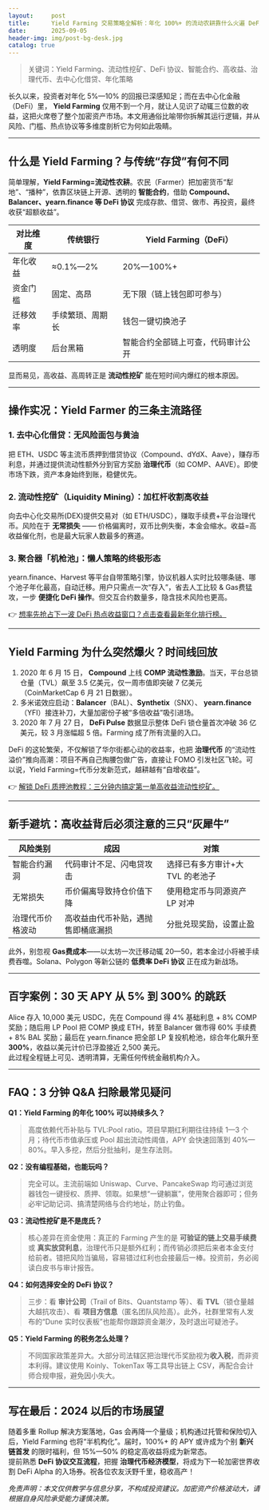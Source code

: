 ```yaml
---
layout:     post
title:      Yield Farming 交易策略全解析：年化 100%+ 的流动农耕靠什么火遍 DeFi？
date:       2025-09-05
header-img: img/post-bg-desk.jpg
catalog: true
---
```


> 关键词：Yield Farming、流动性挖矿、DeFi 协议、智能合约、高收益、治理代币、去中心化借贷、年化策略

长久以来，投资者对年化 5%—10% 的回报已深感知足；而在去中心化金融（DeFi）里， **Yield Farming** 仅用不到一个月，就让人见识了动辄三位数的收益，这把火席卷了整个加密资产市场。本文用通俗比喻带你拆解其运行逻辑，并从风险、门槛、热点协议等多维度剖析它为何如此吸睛。

---

## 什么是 Yield Farming？与传统“存贷”有何不同

简单理解，**Yield Farming=流动性农耕**。农民（Farmer）把加密货币“犁地”、“播种”，依靠区块链上开源、透明的 **智能合约**，借助 **Compound、Balancer、yearn.finance 等 DeFi 协议** 完成存款、借贷、做市、再投资，最终收获“超额收益”。

| 对比维度 | 传统银行 | Yield Farming（DeFi） |
| --- | --- | --- |
| 年化收益 | ≈0.1%—2% | 20%—100%+ |
| 资金门槛 | 固定、高昂 | 无下限（链上钱包即可参与） |
| 迁移效率 | 手续繁琐、周期长 | 钱包一键切换池子 |
| 透明度 | 后台黑箱 | 智能合约全部链上可查，代码审计公开 |

显而易见，高收益、高周转正是 **流动性挖矿** 能在短时间内爆红的根本原因。

---

## 操作实况：Yield Farmer 的三条主流路径

### 1. 去中心化借贷：无风险面包与黄油  
把 ETH、USDC 等主流币质押到借贷协议（Compound、dYdX、Aave），赚存币利息，并通过提供流动性额外分到官方奖励 **治理代币**（如 COMP、AAVE）。即使市场下跌，资产本身始终到账，稳健优先。

### 2. **流动性挖矿（Liquidity Mining）**：加杠杆收割高收益  
向去中心化交易所(DEX)提供交易对（如 ETH/USDC），赚取手续费+平台治理代币。风险在于 **无常损失** —— 价格偏离时，双币比例失衡，本金会缩水。收益=高收益催化剂，也是最大玩家人数最多的赛道。

### 3. 聚合器「机枪池」：懒人策略的终极形态  
yearn.finance、Harvest 等平台自带策略引擎，协议机器人实时比较哪条链、哪个池子年化最高，自动迁移。用户只需点一次“存入”，省去人工比较 & Gas费猛攻，一步 **便捷化 DeFi 操作**。但交互合约数量多，隐含技术风险也更高。

👉 [想率先抢占下一波 DeFi 热点收益窗口？点击查看最新年化排行榜。](https://okxdog.com/)

---

## Yield Farming 为什么突然爆火？时间线回放

1. 2020 年 6 月 15 日， **Compound** 上线 **COMP 流动性激励**。当天，平台总锁仓量（TVL）飙至 3.5 亿美元，仅一周市值即突破 7 亿美元（CoinMarketCap 6 月 21 日数据）。  
2. 多米诺效应启动：**Balancer**（BAL）、**Synthetix**（SNX）、 **yearn.finance**（YFI）接连补刀，大量加密份子被“多倍收益”吸引进场。  
3. 2020 年 7 月 27 日， **DeFi Pulse** 数据显示整体 DeFi 锁仓量首次冲破 36 亿美元，较 3 月涨幅超 5 倍。Farming 成了所有流量的入口。

DeFi 的这轮繁荣，不仅解锁了华尔街都心动的收益率，也把 **治理代币** 的“流动性溢价”推向高潮：项目不再自己掏腰包做广告，直接让 FOMO 引发社区飞轮。可以说，Yield Farming=代币分发新范式，越耕越有“自增收益”。

👉 [解锁 DeFi 质押池教程：三分钟内搞定第一单高收益流动性挖矿。](https://okxdog.com/)

---

## 新手避坑：高收益背后必须注意的三只“灰犀牛”

| 风险类别 | 成因 | 对策 |
| --- | --- | --- |
| 智能合约漏洞 | 代码审计不足、闪电贷攻击 | 选择已有多方审计+大 TVL 的老池子 |
| 无常损失 | 币价偏离导致持仓价值下降 | 使用稳定币与同源资产 LP 对冲 |
| 治理代币价格波动 | 高收益由代币补贴，遇抛售即桶底漏损 | 分批兑现奖励，设置止盈 |

此外，别忽视 **Gas费成本**——以太坊一次迁移动辄 $20—$50，若本金过小将被手续费吞噬。Solana、Polygon 等新公链的 **低费率 DeFi 协议** 正在成为新战场。

---

## 百字案例：30 天 APY 从 5% 到 300% 的跳跃

Alice 存入 10,000 美元 USDC，先在 Compound 得 4% 基础利息 + 8% COMP 奖励；随后用 LP Pool 把 COMP 换成 ETH，转至 Balancer 做市得 60% 手续费 + 8% BAL 奖励；最后在 yearn.finance 把全部 LP 复投机枪池，综合年化飙升至 **300%**，收益以美元计价已浮盈接近 2,500 美元。  
此过程全程链上可见、透明清算，无需任何传统金融机构介入。

---

## FAQ：3 分钟 Q&A 扫除最常见疑问

**Q1：Yield Farming 的年化 100% 可以持续多久？**

> 高度依赖代币补贴与 TVL:Pool ratio。项目早期红利期往往持续 1—3 个月；待代币市值承压或 Pool 超出流动性阈值，APY 会快速回落到 40%—80%。早入多挖，然后分批抽利，是生存法则。

**Q2：没有编程基础，也能玩吗？**

> 完全可以。主流前端如 Uniswap、Curve、PancakeSwap 均可通过浏览器钱包一键授权、质押、领取。如果想“一键躺赢”，使用聚合器即可；但务必牢记助记词、搞清楚网络与合约地址，防止钓鱼。

**Q3：流动性挖矿是不是庞氏？**

> 核心差异在资金使用：真正的 Farming 产生的是 **可验证的链上交易手续费** 或 **真实放贷利息**，治理代币只是额外红利；而传销必须把后来者本金支付给前者。错把风险当骗局，容易错过红利也会接最后一棒。投资前，务必阅读白皮书与审计报告。

**Q4：如何选择安全的 DeFi 协议？**

> 三步：看 **审计公司**（Trail of Bits、Quantstamp 等）、看 **TVL**（锁仓量越大越抗攻击）、看 **项目方信息**（匿名团队风险高）。此外，社群里常有人发布的“Dune 实时仪表板”也能帮你跟踪资金潮汐，及时退出可疑池子。

**Q5：Yield Farming 的税务怎么处理？**

> 不同国家政策差异大。大部分司法辖区把治理代币奖励视为**收入税**，而非资本利得。建议使用 Koinly、TokenTax 等工具导出链上 CSV，再配合会计师合规申报，避免因小失大。

---

## 写在最后：2024 以后的市场展望

随着多重 Rollup 解决方案落地，Gas 会再降一个量级；机构通过托管和保险切入后，Yield Farming 也将“半机构化”。届时，100%+ 的 APY 或许成为个别 **新兴链首发** 的限时福利，但 15%—50% 的稳定高收益将成为新常态。  
提前熟悉 **DeFi 协议交互流程**，把握 **治理代币经济模型**，将成为下一轮加密世界收割 DeFi Alpha 的入场券。祝各位农友沃野千里，稳收高产！

*免责声明：本文仅供教学与信息分享，不构成投资建议。加密资产价格波动大，请根据自身风险承受能力谨慎决策。*